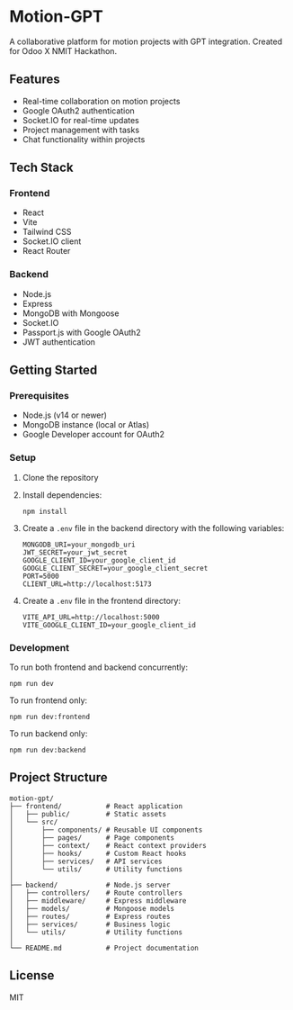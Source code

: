 # Motion-GPT

A collaborative platform for motion projects with GPT integration. Created for Odoo X NMIT Hackathon.

## Features

- Real-time collaboration on motion projects
- Google OAuth2 authentication
- Socket.IO for real-time updates
- Project management with tasks
- Chat functionality within projects

## Tech Stack

### Frontend
- React
- Vite
- Tailwind CSS
- Socket.IO client
- React Router

### Backend
- Node.js
- Express
- MongoDB with Mongoose
- Socket.IO
- Passport.js with Google OAuth2
- JWT authentication

## Getting Started

### Prerequisites

- Node.js (v14 or newer)
- MongoDB instance (local or Atlas)
- Google Developer account for OAuth2

### Setup

1. Clone the repository
2. Install dependencies:
   ```
   npm install
   ```

3. Create a `.env` file in the backend directory with the following variables:
   ```
   MONGODB_URI=your_mongodb_uri
   JWT_SECRET=your_jwt_secret
   GOOGLE_CLIENT_ID=your_google_client_id
   GOOGLE_CLIENT_SECRET=your_google_client_secret
   PORT=5000
   CLIENT_URL=http://localhost:5173
   ```

4. Create a `.env` file in the frontend directory:
   ```
   VITE_API_URL=http://localhost:5000
   VITE_GOOGLE_CLIENT_ID=your_google_client_id
   ```

### Development

To run both frontend and backend concurrently:
```
npm run dev
```

To run frontend only:
```
npm run dev:frontend
```

To run backend only:
```
npm run dev:backend
```

## Project Structure

```
motion-gpt/
├── frontend/           # React application
│   ├── public/         # Static assets
│   └── src/
│       ├── components/ # Reusable UI components
│       ├── pages/      # Page components
│       ├── context/    # React context providers
│       ├── hooks/      # Custom React hooks
│       ├── services/   # API services
│       └── utils/      # Utility functions
│
├── backend/            # Node.js server
│   ├── controllers/    # Route controllers
│   ├── middleware/     # Express middleware
│   ├── models/         # Mongoose models
│   ├── routes/         # Express routes
│   ├── services/       # Business logic
│   └── utils/          # Utility functions
│
└── README.md           # Project documentation
```

## License

MIT